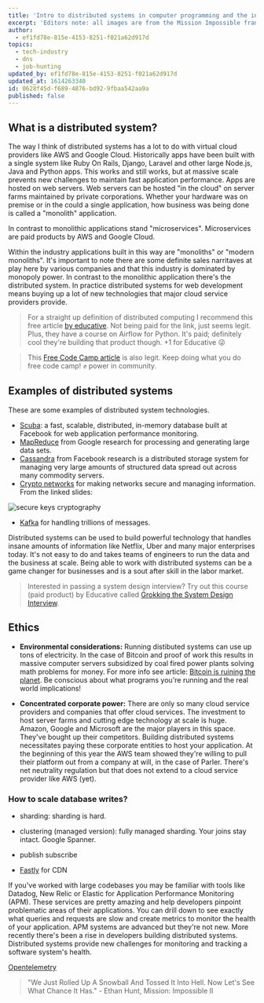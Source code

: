 ```yaml
---
title: 'Intro to distributed systems in computer programming and the internets'
excerpt: 'Editors note: all images are from the Mission Impossible franchise.'
author:
  - ef1fd78e-815e-4153-8251-f021a62d917d
topics:
  - tech-industry
  - dns
  - job-hunting
updated_by: ef1fd78e-815e-4153-8251-f021a62d917d
updated_at: 1614263340
id: 0628f45d-f689-4876-bd92-9fbaa542aa9a
published: false
---
```

## What is a distributed system? 

The way I think of distributed systems has a lot to do with virtual cloud providers like AWS and Google Cloud. Historically apps have been built with a single system like Ruby On Rails, Django, Laravel and other large Node.js, Java and Python apps. This works and still works, but at massive scale prevents new challenges to maintain fast application performance. Apps are hosted on web servers. Web servers can be hosted "in the cloud" on server farms maintained by private corporations. Whether your hardware was on premise or in the could a single application, how business was being done is called a "monolith" application.

In contrast to monolithic applications stand "microservices". Microservices are paid products by AWS and Google Cloud. 

Within the industry applications built in this way are "monoliths" or "modern monoliths". It's important to note there are some definite sales narritaves at play here by various companies and that this industry is dominated by monopoly power. In contrast to the monolithic application there's the distributed system.  In practice distributed systems for web development means buying up a lot of new technologies that major cloud service providers provide.

> For a straight up definition of distributed computing I recommend this free article [by educative](https://www.educative.io/edpresso/what-are-distributed-systems). Not being paid for the link, just seems legit. Plus, they have a course on Airflow for Python. It's paid; definitely cool they're building that product though. +1 for Educative 😜

> This [Free Code Camp article](https://www.freecodecamp.org/news/a-thorough-introduction-to-distributed-systems-3b91562c9b3c/) is also legit. Keep doing what you do free code camp! ✊ power in community.

## Examples of distributed systems

These are some examples of distributed system technologies. 

- [Scuba](/assets/scuba-diving-into-data-at-facebook.pdf): a fast, scalable, distributed, in-memory database built at Facebook for web application performance monitoring.
- [MapReduce](/assets/mapreduce-whitepaper.pdf) from Google research for processing and generating large data sets.
- [Cassandra](/assets/cassandra.pdf) from Facebook research is a distributed storage system for managing very large amounts of structured data spread out across many commodity servers. 
- [Crypto networks](/assets/23-crypto-slides.pdf) for making networks secure and managing information. From the linked slides:

![secure keys cryptography](/assets/secure-keys.png)

- [Kafka](https://engineering.linkedin.com/blog/2019/apache-kafka-trillion-messages) for handling trillions of messages.

Distributed systems can be used to build powerful technology that handles insane amounts of information like Netflix, Uber and many major enterprises today. It's not easy to do and takes teams of engineers to run the data and the business at scale. Being able to work with distributed systems can be a game changer for businesses and is a sout after skill in the labor market.

> Interested in passing a system design interview? Try out this course (paid product) by Educative called [Grokking the System Design Interview](https://www.educative.io/courses/grokking-the-system-design-interview).

## Ethics

- **Environmental considerations:** Running distibuted systems can use up tons of electricity. In the case of Bitcoin and proof of work this results in massive computer servers subsidized by coal fired power plants solving math problems for money. For more info see article: [Bitcoin is ruining the planet](https://thephoenix.substack.com/p/bitcoin-is-now-worth-50000-and-its). Be conscious about what programs you're running and the real world implications!

- **Concentrated corporate power:** There are only so many cloud service providers and companies that offer cloud services. The investment to host server farms and cutting edge technology at scale is huge. Amazon, Google and Microsoft are the major players in this space. They've bought up their competitors. Building distributed systems necessitates paying these corporate entities to host your application. At the beginning of this year the AWS team showed they're willing to pull their platform out from a company at will, in the case of Parler. There's net neutrality regulation but that does not extend to a cloud service provider like AWS (yet).


### How to scale database writes?
- sharding: sharding is hard.
- clustering (managed version): fully managed sharding. Your joins stay intact. Google Spanner. 
- publish subscribe


- [Fastly](https://www.fastly.com/) for CDN










If you've worked with large codebases you may be familiar with tools like Datadog, New Relic or Elastic for Application Performance Monitoring (APM). These services are pretty amazing and help developers pinpoint problematic areas of their applications. You can drill down to see exactly what queries and requests are slow and create metrics to monitor the health of your application. APM systems are advanced but they're not new. More recently there's been a rise in developers building distributed systems. Distributed systems provide new challenges for monitoring and tracking a software system's health.





[Opentelemetry](https://opentelemetry.io/)


> "We Just Rolled Up A Snowball And Tossed It Into Hell. Now Let's See What Chance It Has." - Ethan Hunt, Mission: Impossible II

![]()